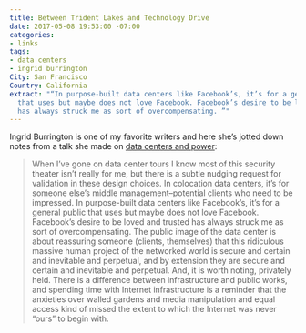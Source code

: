```yaml
---
title: Between Trident Lakes and Technology Drive
date: 2017-05-08 19:53:00 -07:00
categories:
- links
tags:
- data centers
- ingrid burrington
City: San Francisco
Country: California
extract: "“In purpose-built data centers like Facebook’s, it’s for a general public
  that uses but maybe does not love Facebook. Facebook’s desire to be loved and trusted
  has always struck me as sort of overcompensating. ”"
---
```


Ingrid Burrington is one of my favorite writers and here she’s jotted down notes from a talk she made on [data centers and power](http://lifewinning.com/2017/05/05/trident.html):

> When I’ve gone on data center tours I know most of this security theater isn’t really for me, but there is a subtle nudging request for validation in these design choices. In colocation data centers, it’s for someone else’s middle management–potential clients who need to be impressed. In purpose-built data centers like Facebook’s, it’s for a general public that uses but maybe does not love Facebook. Facebook’s desire to be loved and trusted has always struck me as sort of overcompensating. The public image of the data center is about reassuring someone (clients, themselves) that this ridiculous massive human project of the networked world is secure and certain and inevitable and perpetual, and by extension they are secure and certain and inevitable and perpetual. And, it is worth noting, privately held. There is a difference between infrastructure and public works, and spending time with Internet infrastructure is a reminder that the anxieties over walled gardens and media manipulation and equal access kind of missed the extent to which the Internet was never “ours” to begin with.